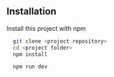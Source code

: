 ## Installation

Install this project with npm

```bash
  git clone <project repository>
  cd <project folder>
  npm install

  npm run dev

```
